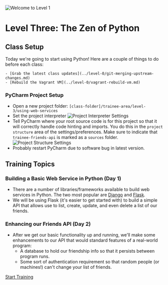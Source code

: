 ![Welcome to Level 1](http://g-ecx.images-amazon.com/images/G/01/DVD/Paramount/detailpages/KungFuPanda/KungFuPnda_M1L.jpg)
# Level Three: The Zen of Python

## Class Setup
Today we're going to start using Python!  Here are a couple of things
to do before each class:
    
    - [Grab the latest class updates](../level-0/git-merging-upstream-changes.md)
    - [Rebuild the Vagrant VM](../level-0/vagrant-rebuild-vm.md)

### PyCharm Project Setup
* Open a new project folder: `[class-folder]/trainee-area/level-3/using-web-services`
* Set the project interpreter 
![Project Interpreter Settings](level-3-interpreter.png)
* Tell PyCharm where your root source code is for this project so that it will
correctly handle code hinting and imports.  You do this in the `project structure`
area of the settings/preferences.  Make sure to indicate that `trainee-friends-api`
is marked as a `sources` folder.
![Project Structure Settings](level-3-project-structure.png)
* Probably restart PyCharm due to software bug in latest version.

## Training Topics

### Building a Basic Web Service in Python (Day 1)
* There are a number of libraries/frameworks available to build web services in
Python.  The two most popular are [Django](https://www.djangoproject.com/) and [Flask](https://www.google.com/url?sa=t&rct=j&q=&esrc=s&source=web&cd=1&cad=rja&uact=8&ved=0CB4QFjAA&url=http%3A%2F%2Fflask.pocoo.org%2F&ei=jwyYVdihJ4b0tQW5jbr4Dg&usg=AFQjCNHCF6gYMbnkUKtJl-u3lzTeLt-61A&bvm=bv.96952980,d.b2w).
* We will be using Flask (it's easier to get started with) to build a simple
API that allows use to list, create, update, and even delete a list of our
friends.

### Enhancing our Friends API (Day 2)
* After we get our basic functionality up and running, we'll make some
enhancements to our API that would standard features of a real-world program:
    * A database to hold our friendship info so that it persists between
    program runs.
    * Some sort of authentication requirement so that random people (or 
    machines!) can't change your list of friends.

[Start Training](exercise-1.md)
